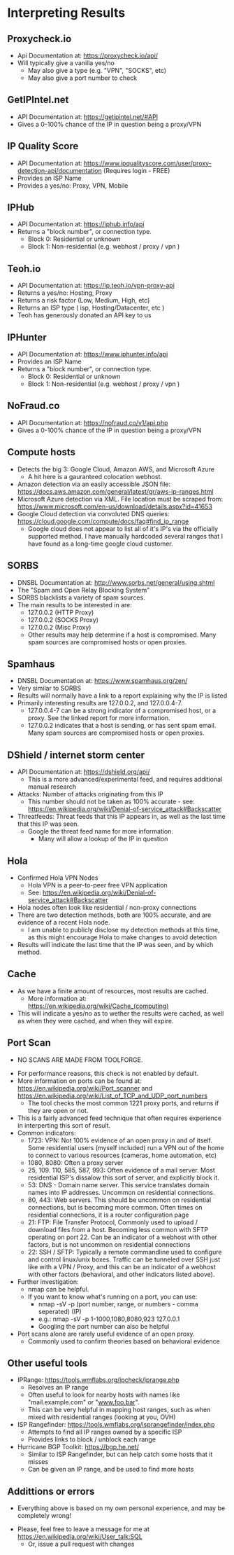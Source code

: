 # Interpreting Results

## Proxycheck.io

- Api Documentation at: https://proxycheck.io/api/
- Will typically give a vanilla yes/no
	- May also give a type (e.g. "VPN", "SOCKS", etc)
	- May also give a port number to check

## GetIPIntel.net

- API Documentation at: https://getipintel.net/#API
- Gives a 0-100% chance of the IP in question being a proxy/VPN

## IP Quality Score

- API Documentation at: https://www.ipqualityscore.com/user/proxy-detection-api/documentation (Requires login - FREE)
- Provides an ISP Name
- Provides a yes/no: Proxy, VPN, Mobile

## IPHub

- API Documentation at: https://iphub.info/api
- Returns a "block number", or connection type.
	- Block 0: Residential or unknown
	- Block 1: Non-residential (e.g. webhost / proxy / vpn )

## Teoh.io

- API Documentation at: https://ip.teoh.io/vpn-proxy-api
- Returns a yes/no: Hosting, Proxy
- Returns a risk factor (Low, Medium, High, etc)
- Returns an ISP type ( isp, Hosting/Datacenter, etc )
- Teoh has generously donated an API key to us

## IPHunter

- API Documentation at: https://www.iphunter.info/api
- Provides an ISP Name
- Returns a "block number", or connection type.
	- Block 0: Residential or unknown
	- Block 1: Non-residential (e.g. webhost / proxy / vpn )

## NoFraud.co

- API Documentation at: https://nofraud.co/v1/api.php
- Gives a 0-100% chance of the IP in question being a proxy/VPN

## Compute hosts

- Detects the big 3: Google Cloud, Amazon AWS, and Microsoft Azure
	- A hit here is a gauranteed colocation webhost.
- Amazon detection via an easily accessible JSON file: https://docs.aws.amazon.com/general/latest/gr/aws-ip-ranges.html
- Microsoft Azure detection via XML. File location must be scraped from: https://www.microsoft.com/en-us/download/details.aspx?id=41653
- Google Cloud detection via convoluted DNS queries: https://cloud.google.com/compute/docs/faq#find_ip_range
	- Google cloud does not appear to list all of it's IP's via the officially supported method. I have manually hardcoded several ranges that I have found as a long-time google cloud customer.

## SORBS

- DNSBL Documentation at: http://www.sorbs.net/general/using.shtml
- The "Spam and Open Relay Blocking System"
- SORBS blacklists a variety of spam sources.
- The main results to be interested in are: 
	- 127.0.0.2 (HTTP Proxy)
	- 127.0.0.2 (SOCKS Proxy)
	- 127.0.0.2 (Misc Proxy)
	- Other results may help determine if a host is compromised. Many spam sources are compromised hosts or open proxies.

## Spamhaus

- DNSBL Documentation at: https://www.spamhaus.org/zen/
- Very similar to SORBS
- Results will normally have a link to a report explaining why the IP is listed
- Primarily interesting results are 127.0.0.2, and 127.0.0.4-7.
	- 127.0.0.4-7 can be a strong indicator of a compromised host, or a proxy. See the linked report for more information.
	- 127.0.0.2 indicates that a host is sending, or has sent spam email. Many spam sources are compromised hosts or open proxies.

## DShield / internet storm center

- API Documentation at: https://dshield.org/api/
	- This is a more advanced/experimental feed, and requires additional manual research
- Attacks: Number of attacks originating from this IP
	- This number should not be taken as 100% accurate - see: https://en.wikipedia.org/wiki/Denial-of-service_attack#Backscatter
- Threatfeeds: Threat feeds that this IP appears in, as well as the last time that this IP was seen. 
	- Google the threat feed name for more information.
		- Many will allow a lookup of the IP in question

## Hola

- Confirmed Hola VPN Nodes
	- Hola VPN is a peer-to-peer free VPN application
	- See: https://en.wikipedia.org/wiki/Denial-of-service_attack#Backscatter
- Hola nodes often look like residential / non-proxy connections
- There are two detection methods, both are 100% accurate, and are evidence of a recent Hola node.
	- I am unable to publicly disclose my detection methods at this time, as this might encourage Hola to make changes to avoid detection
- Results will indicate the last time that the IP was seen, and by which method.

## Cache

- As we have a finite amount of resources, most results are cached.
	- More information at: https://en.wikipedia.org/wiki/Cache_(computing)
- This will indicate a yes/no as to wether the results were cached, as well as when they were cached, and when they will expire.

## Port Scan

* NO SCANS ARE MADE FROM TOOLFORGE.
- For performance reasons, this check is not enabled by default.
- More information on ports can be found at: https://en.wikipedia.org/wiki/Port_scanner and https://en.wikipedia.org/wiki/List_of_TCP_and_UDP_port_numbers
	- The tool checks the most common 1221 proxy ports, and returns if they are open or not.
- This is a fairly advanced feed technique that often requires experience in interperting this sort of result.
- Common indicators:
	- 1723: VPN: Not 100% evidence of an open proxy in and of itself. Some residential users (myself included) run a VPN out of the home to connect to various resources (cameras, home automation, etc)
	- 1080, 8080: Often a proxy server
	- 25, 109. 110, 585, 587, 993: Often evidence of a mail server. Most residential ISP's dissalow this sort of server, and explicitly block it.
	- 53: DNS - Domain name server. This service translates domain names into IP addresses. Uncommon on residential connections.
	- 80, 443: Web servers. This should be uncommon on residential connections, but is becoming more common. Often times on residential connections, it is a router configuration page
	- 21: FTP: File Transfer Protocol, Commonly used to upload / download files from a host. Becoming less common with SFTP operating on port 22. Can be an indicator of a webhost with other factors, but is not uncommon on residential connections
	- 22: SSH / SFTP: Typically a remote commandline used to configure and control linux/unix boxes. Traffic can be tunneled over SSH just like with a VPN / Proxy, and this can be an indicator of a webhost with other factors (behavioral, and other indicators listed above).
- Further investigation:
	- nmap can be helpful.
	- If you want to know what's running on a port, you can use:
		- nmap -sV -p (port number, range, or numbers - comma seperated) (IP)
		- e.g.: nmap -sV -p 1-1000,1080,8080,923 127.0.0.1
		- Googling the port number can also be helpful
- Port scans alone are rarely useful evidence of an open proxy.
	- Commonly used to confirm theories based on behavioral evidence

## Other useful tools

- IPRange: https://tools.wmflabs.org/ipcheck/iprange.php
	- Resolves an IP range
	- Often useful to look for nearby hosts with names like "mail.example.com" or "www.foo.bar".
	- This can be very helpful in mapping host ranges, such as when mixed with residential ranges (looking at you, OVH)
- ISP Rangefinder: https://tools.wmflabs.org/isprangefinder/index.php
	- Attempts to find all IP ranges owned by a specific ISP
	- Provides links to block / unblock each range
- Hurricane BGP Toolkit: https://bgp.he.net/
	- Similar to ISP Rangefinder, but can help catch some hosts that it misses
	- Can be given an IP range, and be used to find more hosts

## Addittions or errors

* Everything above is based on my own personal experience, and may be completely wrong!
- Please, feel free to leave a message for me at https://en.wikipedia.org/wiki/User_talk:SQL
	- Or, issue a pull request with changes

